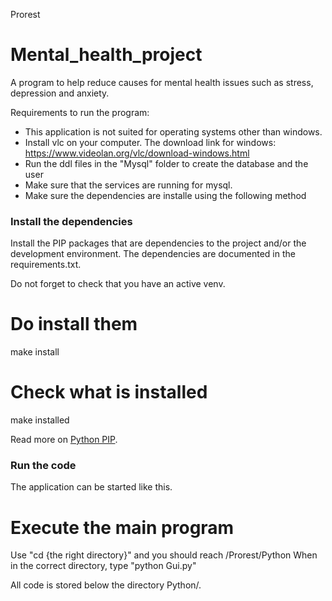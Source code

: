 Prorest
# Mental_health_project
A program to help reduce causes for mental health issues such as stress, depression and anxiety.

Requirements to run the program:
- This application is not suited for operating systems other than windows.
- Install vlc on your computer. The download link for windows: https://www.videolan.org/vlc/download-windows.html
- Run the ddl files in the "Mysql" folder to create the database and the user
- Make sure that the services are running for mysql.
- Make sure the dependencies are installe using the following method

### Install the dependencies

Install the PIP packages that are dependencies to the project and/or the development environment. The dependencies are documented in the requirements.txt.

Do not forget to check that you have an active venv.

# Do install them
make install

# Check what is installed
make installed


Read more on [Python PIP](https://pypi.org/project/pip/).



### Run the code

The application can be started like this.

# Execute the main program
Use "cd {the right directory}" and you should reach /Prorest/Python
When in the correct directory, type "python Gui.py"


All code is stored below the directory Python/.